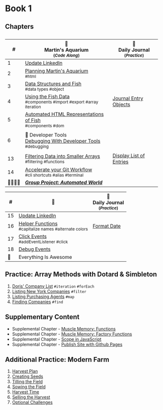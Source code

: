 # Book 1

## Chapters

##

| # | 🐠 <br/> Martin's Aquarium <br/><sub>(_Code Along_)</sub> | 📔 <br/> Daily Journal</br><sub>(_Practice_)</sub>  | 
|--|--|---|
| 1 | [Update LinkedIn](./chapters/LINKEDIN_HELLO_WORLD.md) |  |
| 2| [Planning Martin's Aquarium](./chapters/HTML_AQUARIUM.md) <br/> <sub style="font-size:0.85rem;">#html</sub> |  |
| 3 | [Data Structures and Fish](./chapters/BASIC_DATA_STRUCTURES.md) <br/> <sub style="font-size:0.85rem;">#data types #object</sub> |  |
| 4 | [Using the Fish Data](./chapters/EXPORTING_FISH.md) <br/> <sub style="font-size:0.85rem;">#components #import #export #array iteration</sub> | [Journal Entry Objects](./chapters/DAILY_JOURNAL_OBJECT_DOM.md) |
| 5 | [Automated HTML Representations of Fish](./chapters/CREATING_FISH_COMPONENTS.md) <br/> <sub style="font-size:0.85rem;">#components #dom</sub> |  |
|  |  | |
| 6 | 🐞 Developer Tools<br/>[Debugging With Developer Tools](./chapters/DEBUG_WITH_DEVTOOLS.md)  <br/><sub style="font-size:0.85rem;">#debugging</sub> | |
|  |  | |
| 13 | [Filtering Data into Smaller Arrays](./chapters/FILTERING_FISH.md) <br/> <sub style="font-size:0.85rem;">#filtering #functions</sub> | [Display List of Entries](./chapters/DAILY_JOURNAL_DATA_DOM.md) |
| 14 | [Accelerate your Git Workflow](./chapters/GIT_CLI_SHORTCUTS.md) <br/> <sub style="font-size:0.85rem;">#cli shortcuts #alias #terminal</sub> |  |
| 👨‍👨‍👦‍👦 | [**_Group Project: Automated World_**](https://github.com/nss-day-cohort-51/automated-world) |  |


| # | 🥗 | 📔 <br/> Daily Journal</br><sub>(_Practice_)</sub>  | 
|--|--|---|
| 15 | [Update LinkedIn](./chapters/LINKEDIN_HELLO_WORLD_DEUX.md) |  |
| 16 | [Helper Functions](./chapters/HELPER_FUNCTIONS.md) <br/> <sub style="font-size:0.85rem;">#capitalize names #alternate colors</sub> |[Format Date](./chapters/DAILY_JOURNAL_FORMAT_DATE.md)  |
| 17 | [Click Events](./chapters/CLICK_EVENTS.md) <br/> <sub style="font-size:0.85rem;">#addEventListener #click</sub> |  |
| 18 | [Debug Events](./chapters/DD_EVENT_LISTENER_DEBUGGING.md) | |
| 🧱 | Everything Is Awesome |  |

## Practice: Array Methods with Dotard & Simbleton
1. [Doris' Company List](./chapters/DS_INTRO.md) `#iteration` `#forEach`
1. [Listing New York Companies](./chapters/DS_FILTER.md) `#filter`
1. [Listing Purchasing Agents](./chapters/DS_LISTING_AGENTS.md) `#map`
1. [Finding Companies](./chapters/DS_FIND_COMPANY.md) `#find`

## Supplementary Content

* Supplemental Chapter - [Muscle Memory: Functions](./chapters/FUNCTION_PRACTICE.md)
* Supplemental Chapter - [Muscle Memory: Factory Functions](./chapters/FACTORY_FUNCTIONS.md)
* Supplemental Chapter - [Scope in JavaScript](./chapters/JS_SCOPE.md)
* Supplemental Chapter - [Publish Site with Github Pages](./chapters/GITHUB_PAGES.md)

## Additional Practice: Modern Farm
1. [Harvest Plan](./chapters/MF_INSTALL_PLAN.md)
1. [Creating Seeds](./chapters/MF_SEED_MODULES.md)
1. [Tilling the Field](./chapters/MF_FIELD.md)
1. [Sowing the Field](./chapters/MF_SOWING.md)
1. [Harvest Time](./chapters/MF_HARVEST.md)
1. [Selling the Harvest](./chapters/MF_RENDER_HARVEST.md) 
1. [Optional Challenges](./chapters/MF_CHALLENGES.md)